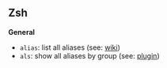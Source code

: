 ## Zsh 

**General**

- `alias`: list all aliases (see: [wiki](https://github.com/ohmyzsh/ohmyzsh/wiki/Cheatsheet))
- `als`: show all aliases by group (see: [plugin](https://github.com/ohmyzsh/ohmyzsh/tree/master/plugins/aliases))